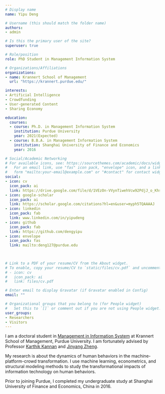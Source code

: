 ```yaml
---
# Display name
name: Yipu Deng

# Username (this should match the folder name)
authors:
- admin

# Is this the primary user of the site?
superuser: true

# Role/position
role: PhD Student in Management Information System

# Organizations/Affiliations
organizations:
- name: Krannert School of Management
  url: "https://krannert.purdue.edu/"

interests:
- Artificial Intelligence
- Crowdfunding
- User-generated Content
- Sharing Economy

education:
  courses:
  - course: Ph.D. in Management Information System
    institution: Purdue University
    year: 2021(Expected)
  - course: B.B.A. in Management Information System
    institution: Shanghai University of Finance and Economics
    year: 2016

# Social/Academic Networking
# For available icons, see: https://sourcethemes.com/academic/docs/widgets/#icons
#   For an email link, use "fas" icon pack, "envelope" icon, and a link in the
#   form "mailto:your-email@example.com" or "#contact" for contact widget.
social:
- icon: cv
  icon_pack: ai
  link: https://drive.google.com/file/d/1VEzOn-VVynTiwehVcw92PdjJ_o_Khsup/view?usp=sharing
- icon: google-scholar
  icon_pack: ai
  link: https://scholar.google.com/citations?hl=en&user=myph5TQAAAAJ
- icon: linkedin
  icon_pack: fab
  link: www.linkedin.com/in/yipudeng
- icon: github
  icon_pack: fab
  link: https://github.com/dengyipu
- icon: envelope
  icon_pack: fas
  link: mailto:deng127@purdue.edu

 
  
# Link to a PDF of your resume/CV from the About widget.
# To enable, copy your resume/CV to `static/files/cv.pdf` and uncomment the lines below.  
# - icon: cv
#   icon_pack: ai
#   link: files/cv.pdf

# Enter email to display Gravatar (if Gravatar enabled in Config)
email: ""

# Organizational groups that you belong to (for People widget)
#   Set this to `[]` or comment out if you are not using People widget.  
user_groups:
- Researchers
- Visitors
---
```


I am a doctoral student in [Management in Information System](https://krannert.purdue.edu/academics/MIS/) at Krannert School of Management, Purdue University. I am fortunately advised by Professor [Karthik Kannan](https://www.krannert.purdue.edu/faculty/kkarthik/) and [Jinyang Zheng](https://www.krannert.purdue.edu/faculty/zheng221/).

My research is about the dynamics of human behaviors in the machine-platform-crowd transformation. I use machine learning, econometrics, and structural modeling methods to study the transformational impacts of information technology on human behaviors.  

Prior to joining Purdue, I completed my undergraduate study at Shanghai University of Finance and Economics, China in 2016.
